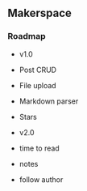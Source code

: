 
## Makerspace

### Roadmap

* v1.0
 * Post CRUD
 * File upload
 * Markdown parser
 * Stars

* v2.0
 * time to read
 * notes
 * follow author